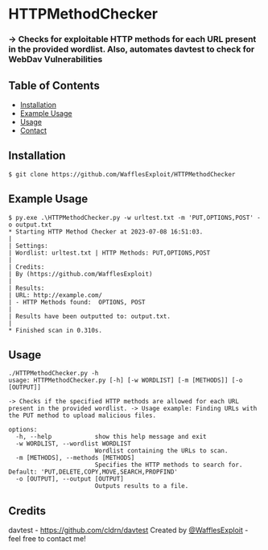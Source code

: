 # HTTPMethodChecker
 ### -> Checks for exploitable HTTP methods for each URL present in the provided wordlist. Also, automates davtest to check for WebDav Vulnerabilities
## Table of Contents
* [Installation](#installation)
* [Example Usage](#Example-Usage)
* [Usage](#Usage)
* [Contact](#contact)

## Installation
 ```
 $ git clone https://github.com/WafflesExploit/HTTPMethodChecker
 ```

## Example Usage
```
$ py.exe .\HTTPMethodChecker.py -w urltest.txt -m 'PUT,OPTIONS,POST' -o output.txt
* Starting HTTP Method Checker at 2023-07-08 16:51:03.
| 
| Settings:
| Wordlist: urltest.txt | HTTP Methods: PUT,OPTIONS,POST
|
| Credits:
| By (https://github.com/WafflesExploit)
|
| Results: 
| URL: http://example.com/ 
| - HTTP Methods found:  OPTIONS, POST       
| 
| Results have been outputted to: output.txt.
|
* Finished scan in 0.310s.
```

## Usage
```
./HTTPMethodChecker.py -h                    
usage: HTTPMethodChecker.py [-h] [-w WORDLIST] [-m [METHODS]] [-o [OUTPUT]]

-> Checks if the specified HTTP methods are allowed for each URL present in the provided wordlist. -> Usage example: Finding URLs with    
the PUT method to upload malicious files.

options:
  -h, --help            show this help message and exit
  -w WORDLIST, --wordlist WORDLIST
                        Wordlist containing the URLs to scan.
  -m [METHODS], --methods [METHODS]
                        Specifies the HTTP methods to search for. Default: 'PUT,DELETE,COPY,MOVE,SEARCH,PROPFIND'
  -o [OUTPUT], --output [OUTPUT]
                        Outputs results to a file.
```

## Credits
davtest - https://github.com/cldrn/davtest
Created by [@WafflesExploit](https://github.com/WafflesExploit) - feel free to contact me!

